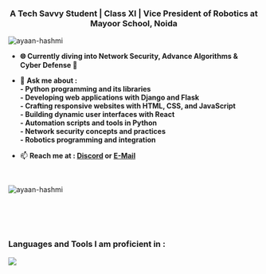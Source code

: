 
<h3 align="center">A Tech Savvy Student | Class XI | Vice President of Robotics at Mayoor School, Noida</h3>

<p align="left"> <img src="https://komarev.com/ghpvc/?username=ayaan-hashmi&label=Profile%20views&color=0e75b6&style=flat" alt="ayaan-hashmi" /> </p>

- **🌐 Currently diving into Network Security, Advance Algorithms & Cyber Defense 🔐**

- 💬 **Ask me about :**<br>
  **- Python programming and its libraries**<br>
  **- Developing web applications with Django and Flask**<br>
  **- Crafting responsive websites with HTML, CSS, and JavaScript**<br>
  **- Building dynamic user interfaces with React**<br>
  **- Automation scripts and tools in Python**<br>
  **- Network security concepts and practices**<br>
  **- Robotics programming and integration**<br>

- 📫 **Reach me at : [**Discord**](https://discord.com/users/951491358500216842) or [**E-Mail**](mailto:apex.hashmi@gmail.com)**

<br>

<p><img align="left" src="https://github-readme-stats.vercel.app/api/top-langs?username=ayaan-hashmi&show_icons=true&locale=en&layout=compact" alt="ayaan-hashmi" /></p>

<br><br><br><br><br>

<h3 align="left"><b>Languages and Tools I am proficient in :</b></h3>

<a>
  <img src="https://skillicons.dev/icons?i=py,js,ts,c,cs,cpp,php,dart,go,rust,java,kotlin,swift,html,css,jquery,react,nextjs,nodejs,npm,angular,bootstrap,coffeescript,tailwind,django,flask,electron,tensorflow,pytorch,hibernate,unity,unreal,adonis,actix,dotnet,spring,mongodb,mysql,aws,azure,gcp,vercel,netlify,cloudflare,docker,kubernetes,github,git,githubactions,gitlab,figma,bash,powershell,arduino,raspberrypi,azul,fediverse,discord,linkedin,gmail,stackoverflow,pycharm,phpstorm,webstorm,clion,visualstudio,vscode,vscodium,androidstudio,anaconda,atom,codepen,sublime,windows,apple,linux,kali,ubuntu,debian,arch&perline=10&theme=dark" />
</a>

<br><br>
